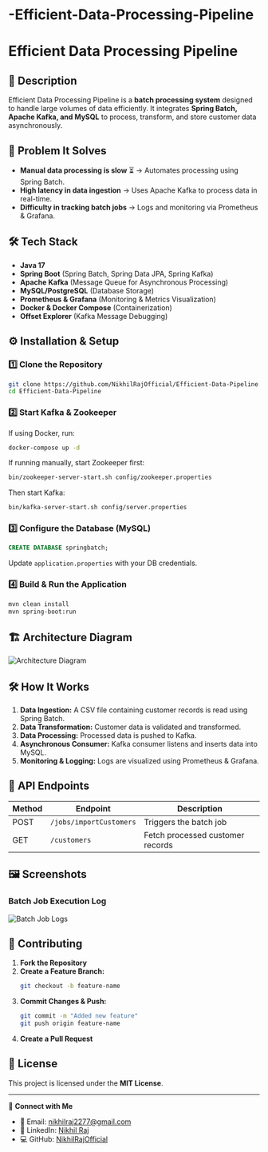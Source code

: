 # -Efficient-Data-Processing-Pipeline



# Efficient Data Processing Pipeline


## 📌 Description
Efficient Data Processing Pipeline is a **batch processing system** designed to handle large volumes of data efficiently. It integrates **Spring Batch, Apache Kafka, and MySQL** to process, transform, and store customer data asynchronously.

## 🚀 Problem It Solves
- **Manual data processing is slow** ⏳ → Automates processing using Spring Batch.
- **High latency in data ingestion** → Uses Apache Kafka to process data in real-time.
- **Difficulty in tracking batch jobs** → Logs and monitoring via Prometheus & Grafana.

## 🛠 Tech Stack
- **Java 17**
- **Spring Boot** (Spring Batch, Spring Data JPA, Spring Kafka)
- **Apache Kafka** (Message Queue for Asynchronous Processing)
- **MySQL/PostgreSQL** (Database Storage)
- **Prometheus & Grafana** (Monitoring & Metrics Visualization)
- **Docker & Docker Compose** (Containerization)
- **Offset Explorer** (Kafka Message Debugging)

## ⚙️ Installation & Setup

### 1️⃣ Clone the Repository
```bash
git clone https://github.com/NikhilRajOfficial/Efficient-Data-Pipeline.git
cd Efficient-Data-Pipeline
```

### 2️⃣ Start Kafka & Zookeeper
If using Docker, run:
```bash
docker-compose up -d
```

If running manually, start Zookeeper first:
```bash
bin/zookeeper-server-start.sh config/zookeeper.properties
```
Then start Kafka:
```bash
bin/kafka-server-start.sh config/server.properties
```

### 3️⃣ Configure the Database (MySQL)
```sql
CREATE DATABASE springbatch;
```
Update `application.properties` with your DB credentials.

### 4️⃣ Build & Run the Application
```bash
mvn clean install
mvn spring-boot:run
```

## 🏗 Architecture Diagram
![Architecture Diagram](images/architecture.png)

## 🛠 How It Works
1. **Data Ingestion:** A CSV file containing customer records is read using Spring Batch.
2. **Data Transformation:** Customer data is validated and transformed.
3. **Data Processing:** Processed data is pushed to Kafka.
4. **Asynchronous Consumer:** Kafka consumer listens and inserts data into MySQL.
5. **Monitoring & Logging:** Logs are visualized using Prometheus & Grafana.

## 📡 API Endpoints
| Method | Endpoint | Description |
|--------|---------|-------------|
| POST   | `/jobs/importCustomers` | Triggers the batch job |
| GET    | `/customers` | Fetch processed customer records |

## 🖼 Screenshots

### Batch Job Execution Log
![Batch Job Logs]([images/job_logs.png](https://github.com/NikhilRajOfficial/-Efficient-Data-Processing-Pipeline/blob/2792fcd67863a034240275feb0f5a51c0ecb8458/Screenshot%202025-02-09%20120803.png))

## 🤝 Contributing
1. **Fork the Repository**
2. **Create a Feature Branch:**
   ```bash
   git checkout -b feature-name
   ```
3. **Commit Changes & Push:**
   ```bash
   git commit -m "Added new feature"
   git push origin feature-name
   ```
4. **Create a Pull Request**

## 📜 License
This project is licensed under the **MIT License**.

---
🔗 **Connect with Me**
- 📧 Email: nikhilraj2277@gmail.com  
- 💼 LinkedIn: [Nikhil Raj](https://www.linkedin.com/in/nikhilraj620/)  
- 💻 GitHub: [NikhilRajOfficial](https://github.com/NikhilRajOfficial)

